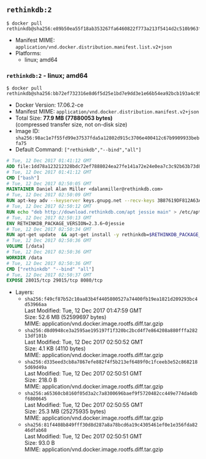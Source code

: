 ## `rethinkdb:2`

```console
$ docker pull rethinkdb@sha256:e89b50ea55f18ab353267fa6460822f773a213f5414d2c510b963fef75581006
```

-	Manifest MIME: `application/vnd.docker.distribution.manifest.list.v2+json`
-	Platforms:
	-	linux; amd64

### `rethinkdb:2` - linux; amd64

```console
$ docker pull rethinkdb@sha256:bb72ef732316e8d6f5d25e1bd7e9dd3e1e66b54ea92bcb193a4c9569e0ae3b8d
```

-	Docker Version: 17.06.2-ce
-	Manifest MIME: `application/vnd.docker.distribution.manifest.v2+json`
-	Total Size: **77.9 MB (77880053 bytes)**  
	(compressed transfer size, not on-disk size)
-	Image ID: `sha256:98ac1e7f55fd99e37537fda5a12802d915c3706e400412c67b9909933bebfa75`
-	Default Command: `["rethinkdb","--bind","all"]`

```dockerfile
# Tue, 12 Dec 2017 01:41:12 GMT
ADD file:1dd78a123212328bdc72ef7888024ea27fe141a72e24e0ea7c3c92b63b73d8d1 in / 
# Tue, 12 Dec 2017 01:41:12 GMT
CMD ["bash"]
# Tue, 12 Dec 2017 02:50:05 GMT
MAINTAINER Daniel Alan Miller <dalanmiller@rethinkdb.com>
# Tue, 12 Dec 2017 02:50:09 GMT
RUN apt-key adv --keyserver keys.gnupg.net --recv-keys 3B87619DF812A63A8C1005C30742918E5C8DA04A
# Tue, 12 Dec 2017 02:50:12 GMT
RUN echo "deb http://download.rethinkdb.com/apt jessie main" > /etc/apt/sources.list.d/rethinkdb.list
# Tue, 12 Dec 2017 02:50:13 GMT
ENV RETHINKDB_PACKAGE_VERSION=2.3.6~0jessie
# Tue, 12 Dec 2017 02:50:34 GMT
RUN apt-get update 	&& apt-get install -y rethinkdb=$RETHINKDB_PACKAGE_VERSION 	&& rm -rf /var/lib/apt/lists/*
# Tue, 12 Dec 2017 02:50:36 GMT
VOLUME [/data]
# Tue, 12 Dec 2017 02:50:36 GMT
WORKDIR /data
# Tue, 12 Dec 2017 02:50:36 GMT
CMD ["rethinkdb" "--bind" "all"]
# Tue, 12 Dec 2017 02:50:37 GMT
EXPOSE 28015/tcp 29015/tcp 8080/tcp
```

-	Layers:
	-	`sha256:f49cf87b52c10aa83b4f4405800527a74400fb19ea1821d209293bc4d53966aa`  
		Last Modified: Tue, 12 Dec 2017 01:47:59 GMT  
		Size: 52.6 MB (52599697 bytes)  
		MIME: application/vnd.docker.image.rootfs.diff.tar.gzip
	-	`sha256:d8d0948ce3a2595ae195197f1f320bc2bcd4f7e864208a880fffa28213df101b`  
		Last Modified: Tue, 12 Dec 2017 02:50:52 GMT  
		Size: 4.1 KB (4110 bytes)  
		MIME: application/vnd.docker.image.rootfs.diff.tar.gzip
	-	`sha256:d335eed3cb8a7867efe882f4f5b213ef6489f0c1fceeb3e52c8682185d69d49a`  
		Last Modified: Tue, 12 Dec 2017 02:50:51 GMT  
		Size: 218.0 B  
		MIME: application/vnd.docker.image.rootfs.diff.tar.gzip
	-	`sha256:a65360cb8160f05d3a2c7a8300696baef9f5720482cc449e774da4dbf6800645`  
		Last Modified: Tue, 12 Dec 2017 02:50:55 GMT  
		Size: 25.3 MB (25275935 bytes)  
		MIME: application/vnd.docker.image.rootfs.diff.tar.gzip
	-	`sha256:81f4408b849fff30d8d287a8a78bcd6a19c4305461ef0e1e356fda8246dfab68`  
		Last Modified: Tue, 12 Dec 2017 02:50:51 GMT  
		Size: 93.0 B  
		MIME: application/vnd.docker.image.rootfs.diff.tar.gzip
